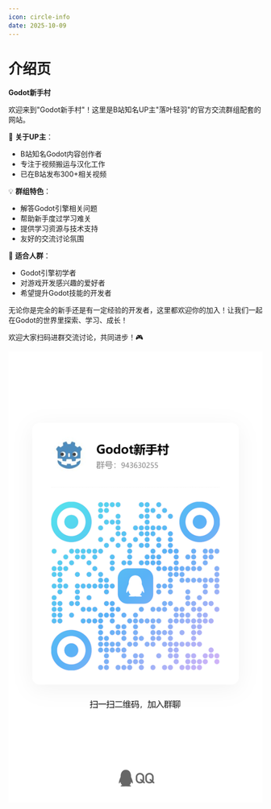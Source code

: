 ```yaml
---
icon: circle-info
date: 2025-10-09
---
```


# 介绍页

**Godot新手村**

欢迎来到"Godot新手村"！这里是B站知名UP主"落叶轻羽"的官方交流群组配套的网站。

🎯 **关于UP主**：
- B站知名Godot内容创作者
- 专注于视频搬运与汉化工作
- 已在B站发布300+相关视频

💡 **群组特色**：
- 解答Godot引擎相关问题
- 帮助新手度过学习难关
- 提供学习资源与技术支持
- 友好的交流讨论氛围

🌟 **适合人群**：
- Godot引擎初学者
- 对游戏开发感兴趣的爱好者
- 希望提升Godot技能的开发者

无论你是完全的新手还是有一定经验的开发者，这里都欢迎你的加入！让我们一起在Godot的世界里探索、学习、成长！

欢迎大家扫码进群交流讨论，共同进步！🎮

![alt](/village_qrcode.jpg)
